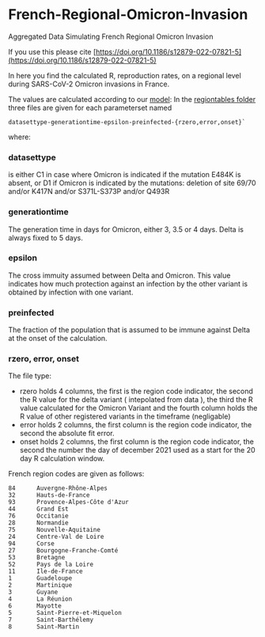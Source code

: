 # French-Regional-Omicron-Invasion
Aggregated Data Simulating French Regional Omicron Invasion

If you use this please cite [https://doi.org/10.1186/s12879-022-07821-5](https://doi.org/10.1186/s12879-022-07821-5)

In here you find the calculated R, reproduction rates, on a regional level during SARS-CoV-2 Omicron invasions in France.

The values are calculated according to our [model](https://github.com/haschka/SIER_multivariant_epidemic): In the [regiontables folder](https://github.com/haschka/French-Regional-Omicron-Invasion/tree/main/regiontables) three files are given for
each parameterset named 
```
datasettype-generationtime-epsilon-preinfected-{rzero,error,onset}`
```
where:
### datasettype 
is either C1 in case where Omicron is indicated if the mutation E484K is absent,
or D1 if Omicron is indicated by the mutations: 
deletion of site 69/70 and/or K417N and/or S371L-S373P and/or Q493R

### generationtime 
The generation time in days for Omicron, either 3, 3.5 or 4 days.
Delta is always fixed to 5 days.

### epsilon
The cross immuity assumed between Delta and Omicron. This value indicates how much protection against an infection by the other variant is obtained by infection with one variant.

### preinfected
The fraction of the population that is assumed to be immune against Delta at the onset of the calculation.

### rzero, error, onset
The file type:
- rzero holds 4 columns, the first is the region code indicator, the second the R value for the delta variant ( intepolated from data ), the third the R value calculated for the Omicron Variant and the fourth column holds the R value of other registered variants in the timeframe (negligable)
- error holds 2 columns, the first column is the region code indicator, the second the absolute fit error. 
- onset holds 2 columns, the first column is the region code indicator, the second the number the day of december 2021 used as a start for the 20 day R calculation window.

French region codes are given as follows:
```
84      Auvergne-Rhône-Alpes
32      Hauts-de-France
93      Provence-Alpes-Côte d'Azur
44      Grand Est
76      Occitanie
28      Normandie
75      Nouvelle-Aquitaine
24      Centre-Val de Loire
94      Corse
27      Bourgogne-Franche-Comté
53      Bretagne
52      Pays de la Loire
11      Ile-de-France
1       Guadeloupe
2       Martinique
3       Guyane
4       La Réunion
6       Mayotte
5       Saint-Pierre-et-Miquelon
7       Saint-Barthélemy
8       Saint-Martin
```
